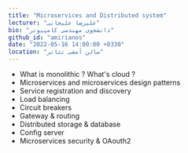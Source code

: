 ```yaml
---
title: "Microservices and Distributed system"
lecturer: "علیرضا علیجانی"
bio: "دانشجوی مهندسی کامپیوتر"
github_id: "amirianos"
date: "2022-05-16 14:00:00 +0330"
location: "سالن آمفی تئاتر"
---
```


- What is monolithic ? What's cloud ?
- Microservices and microservices design patterns
- Service registration and discovery
- Load balancing
- Circuit breakers
- Gateway & routing
- Distributed storage & database
- Config server
- Microservices security & OAouth2
